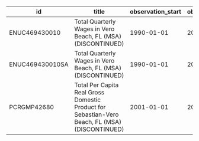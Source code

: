 | id              | title                                                                                          | observation_start   | observation_end   |
|-----------------|------------------------------------------------------------------------------------------------|---------------------|-------------------|
| ENUC469430010   | Total Quarterly Wages in Vero Beach, FL (MSA) (DISCONTINUED)                                   | 1990-01-01          | 2012-10-01        |
| ENUC469430010SA | Total Quarterly Wages in Vero Beach, FL (MSA) (DISCONTINUED)                                   | 1990-01-01          | 2012-10-01        |
| PCRGMP42680     | Total Per Capita Real Gross Domestic Product for Sebastian-Vero Beach, FL (MSA) (DISCONTINUED) | 2001-01-01          | 2017-01-01        |